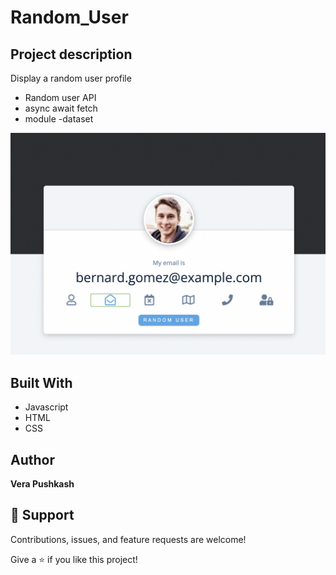 # Random_User

## Project description
Display a random user profile 
-  Random user API
- async await fetch
- module
-dataset 



![Random User](https://github.com/barcelo2/Random_User/blob/main/Random%20user/Screenshot%202022-08-09%20at%2014.00.04.png)



## Built With

- Javascript
- HTML 
- CSS

## Author

**Vera Pushkash**

## 🤝 Support

Contributions, issues, and feature requests are welcome!

Give a ⭐️ if you like this project!
